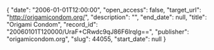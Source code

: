 {
  "date": "2006-01-01T12:00:00", 
  "open_access": false, 
  "target_url": "http://origamicondom.org/", 
  "description": "", 
  "end_date": null, 
  "title": "Origami Condom", 
  "record_id": "20060101T120000/UraF+CRwdc9qJ86F6lrqIg==", 
  "publisher": "origamicondom.org", 
  "slug": 44055, 
  "start_date": null
}

